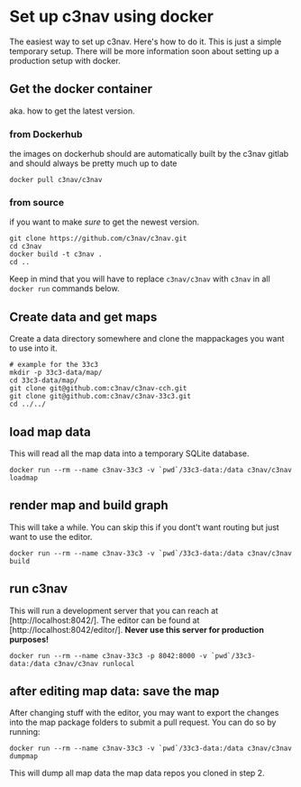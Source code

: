 # Set up c3nav using docker

The easiest way to set up c3nav. Here's how to do it. This is just a simple temporary setup. There will be more information soon about setting up a production setup with docker.

## Get the docker container

aka. how to get the latest version.

### from Dockerhub

the images on dockerhub should are automatically built by the c3nav gitlab and should always be pretty much up to date

```
docker pull c3nav/c3nav
```

### from source

if you want to make _sure_ to get the newest version.

```
git clone https://github.com/c3nav/c3nav.git
cd c3nav
docker build -t c3nav .
cd ..
```

Keep in mind that you will have to replace `c3nav/c3nav` with `c3nav` in all `docker run` commands below.

## Create data and get maps

Create a data directory somewhere and clone the mappackages you want to use into it.

```
# example for the 33c3
mkdir -p 33c3-data/map/
cd 33c3-data/map/
git clone git@github.com:c3nav/c3nav-cch.git
git clone git@github.com:c3nav/c3nav-33c3.git
cd ../../
```

## load map data

This will read all the map data into a temporary SQLite database.

```
docker run --rm --name c3nav-33c3 -v `pwd`/33c3-data:/data c3nav/c3nav loadmap
```

## render map and build graph

This will take a while. You can skip this if you dont't want routing but just want to use the editor.

```
docker run --rm --name c3nav-33c3 -v `pwd`/33c3-data:/data c3nav/c3nav build
```

## run c3nav

This will run a development server that you can reach at [http://localhost:8042/]. The editor can be found at [http://localhost:8042/editor/]. **Never use this server for production purposes!**

```
docker run --rm --name c3nav-33c3 -p 8042:8000 -v `pwd`/33c3-data:/data c3nav/c3nav runlocal
```

## after editing map data: save the map

After changing stuff with the editor, you may want to export the changes into the map package folders to submit a pull request. You can do so by running:

```
docker run --rm --name c3nav-33c3 -v `pwd`/33c3-data:/data c3nav/c3nav dumpmap
```

This will dump all map data the map data repos you cloned in step 2.
